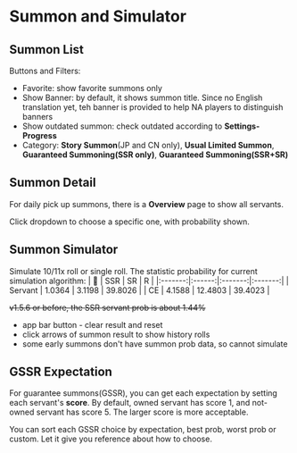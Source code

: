 # Summon and Simulator

## Summon List

Buttons and Filters:
- Favorite: show favorite summons only
- Show Banner: by default, it shows summon title. Since no English translation yet, teh banner is provided to help NA players to distinguish banners
- Show outdated summon: check outdated according to **Settings-Progress**
- Category: **Story Summon**(JP and CN only), **Usual Limited Summon**, **Guaranteed Summoning(SSR only)**, **Guaranteed Summoning(SSR+SR)** 

## Summon Detail
For daily pick up summons, there is a **Overview** page to show all servants.

Click dropdown to choose a specific one, with probability shown.

## Summon Simulator
Simulate 10/11x roll or single roll. The statistic probability for current simulation algorithm:
|         |   SSR  |   SR    |    R    |
|:-------:|:------:|:-------:|:-------:|
| Servant | 1.0364 |  3.1198 | 39.8026 |
| CE      | 4.1588 | 12.4803 | 39.4023 |

~~v1.5.6 or before, the SSR servant prob is about 1.44%~~

- app bar button - clear result and reset
- click arrows of summon result to show history rolls
- some early summons don't have summon prob data, so cannot simulate


## GSSR Expectation

For guarantee summons(GSSR), you can get each expectation by setting each servant's **score**.
By default, owned servant has score 1, and not-owned servant has score 5. The larger score is more acceptable.

You can sort each GSSR choice by expectation, best prob, worst prob or custom. Let it give you reference about how to choose.
